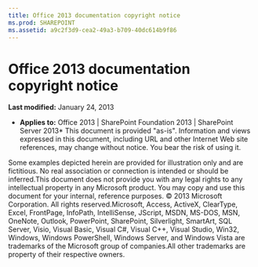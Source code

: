 ```yaml
---
title: Office 2013 documentation copyright notice
ms.prod: SHAREPOINT
ms.assetid: a9c2f3d9-cea2-49a3-b709-40dc614b9f86
---
```



# Office 2013 documentation copyright notice

 **Last modified:** January 24, 2013
  
    
    

 * **Applies to:** Office 2013 | SharePoint Foundation 2013 | SharePoint Server 2013* 
This document is provided "as-is". Information and views expressed in this document, including URL and other Internet Web site references, may change without notice. You bear the risk of using it. 
  
    
    

Some examples depicted herein are provided for illustration only and are fictitious. No real association or connection is intended or should be inferred.This document does not provide you with any legal rights to any intellectual property in any Microsoft product. You may copy and use this document for your internal, reference purposes. © 2013 Microsoft Corporation. All rights reserved.Microsoft, Access, ActiveX, ClearType, Excel, FrontPage, InfoPath, IntelliSense, JScript, MSDN, MS-DOS, MSN, OneNote, Outlook, PowerPoint, SharePoint, Silverlight, SmartArt, SQL Server, Visio, Visual Basic, Visual C#, Visual C++, Visual Studio, Win32, Windows, Windows PowerShell, Windows Server, and Windows Vista are trademarks of the Microsoft group of companies.All other trademarks are property of their respective owners.

